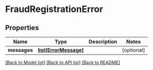 # FraudRegistrationError

## Properties
Name | Type | Description | Notes
------------ | ------------- | ------------- | -------------
**messages** | [**list[ErrorMessage]**](ErrorMessage.md) |  | [optional] 

[[Back to Model list]](../README.md#documentation-for-models) [[Back to API list]](../README.md#documentation-for-api-endpoints) [[Back to README]](../README.md)


